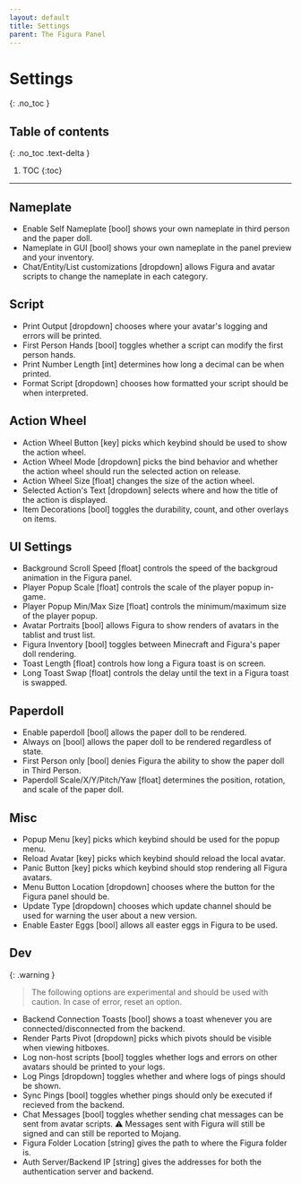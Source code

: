 ```yaml
---
layout: default
title: Settings
parent: The Figura Panel
---
```


# Settings
{: .no_toc }

## Table of contents
{: .no_toc .text-delta }

1. TOC
{:toc}

---

## Nameplate

- Enable Self Nameplate [bool] shows your own nameplate in third person and the paper doll.
- Nameplate in GUI [bool] shows your own nameplate in the panel preview and your inventory.
- Chat/Entity/List customizations [dropdown] allows Figura and avatar scripts to change the nameplate in each category.

## Script

- Print Output [dropdown] chooses where your avatar's logging and errors will be printed.
- First Person Hands [bool] toggles whether a script can modify the first person hands.
- Print Number Length [int] determines how long a decimal can be when printed.
- Format Script [dropdown] chooses how formatted your script should be when interpreted.

## Action Wheel

- Action Wheel Button [key] picks which keybind should be used to show the action wheel.
- Action Wheel Mode [dropdown] picks the bind behavior and whether the action wheel should run the selected action on release.
- Action Wheel Size [float] changes the size of the action wheel.
- Selected Action's Text [dropdown] selects where and how the title of the action is displayed.
- Item Decorations [bool] toggles the durability, count, and other overlays on items.

## UI Settings

- Background Scroll Speed [float] controls the speed of the backgroud animation in the Figura panel.
- Player Popup Scale [float] controls the scale of the player popup in-game.
- Player Popup Min/Max Size [float] controls the minimum/maximum size of the player popup.
- Avatar Portraits [bool] allows Figura to show renders of avatars in the tablist and trust list.
- Figura Inventory [bool] toggles between Minecraft and Figura's paper doll rendering.
- Toast Length [float] controls how long a Figura toast is on screen.
- Long Toast Swap [float] controls the delay until the text in a Figura toast is swapped.

## Paperdoll

- Enable paperdoll [bool] allows the paper doll to be rendered.
- Always on [bool] allows the paper doll to be rendered regardless of state.
- First Person only [bool] denies Figura the ability to show the paper doll in Third Person.
- Paperdoll Scale/X/Y/Pitch/Yaw [float] determines the position, rotation, and scale of the paper doll.

## Misc

- Popup Menu [key] picks which keybind should be used for the popup menu.
- Reload Avatar [key] picks which keybind should reload the local avatar.
- Panic Button [key] picks which keybind should stop rendering all Figura avatars.
- Menu Button Location [dropdown] chooses where the button for the Figura panel should be.
- Update Type [dropdown] chooses which update channel should be used for warning the user about a new version.
- Enable Easter Eggs [bool] allows all easter eggs in Figura to be used.

## Dev

{: .warning }
> The following options are experimental and should be used with caution. In case of error, reset an option.

- Backend Connection Toasts [bool] shows a toast whenever you are connected/disconnected from the backend.
- Render Parts Pivot [dropdown] picks which pivots should be visible when viewing hitboxes.
- Log non-host scripts [bool] toggles whether logs and errors on other avatars should be printed to your logs.
- Log Pings [dropdown] toggles whether and where logs of pings should be shown.
- Sync Pings [bool] toggles whether pings should only be executed if recieved from the backend.
- Chat Messages [bool] toggles whether sending chat messages can be sent from avatar scripts. :warning: Messages sent with Figura will still be signed and can still be reported to Mojang.
- Figura Folder Location [string] gives the path to where the Figura folder is.
- Auth Server/Backend IP [string] gives the addresses for both the authentication server and backend.